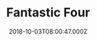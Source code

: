 ---
title: "Fantastic Four"
year: 2005
date: 2018-10-03T08:00:47.000Z
permalink: /almanac/movies/2018-10-03-fantastic-four/index.html
rating: 3
---